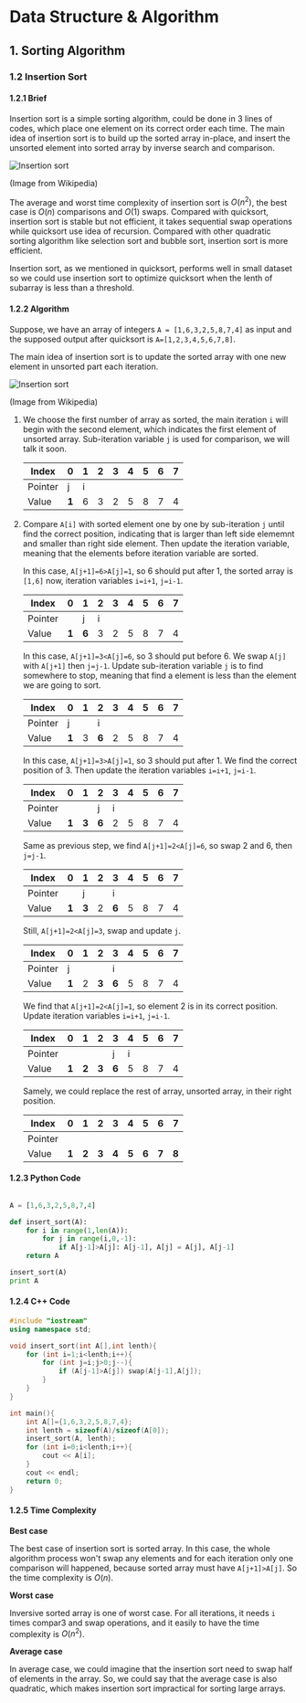 # Data Structure & Algorithm

## 1. Sorting Algorithm

### 1.2 Insertion Sort

#### 1.2.1 Brief

Insertion sort is a simple sorting algorithm, could be done in 3 lines of codes, which place one element on its correct order each time. The main idea of insertion sort is to build up the sorted array in-place, and insert the unsorted element into sorted array by inverse search and comparison.

![Insertion sort](https://upload.wikimedia.org/wikipedia/commons/2/25/Insertion_sort_animation.gif)

(Image from Wikipedia)

The average and worst time complexity of insertion sort is $O(n^2)$, the best case is $O(n)$ comparisons and $O(1)$ swaps. Compared with quicksort, insertion sort is stable but not efficient, it takes sequential swap operations while quicksort use idea of recursion. Compared with other quadratic sorting algorithm like selection sort and bubble sort, insertion sort is more efficient.

Insertion sort, as we mentioned in quicksort, performs well in small dataset so we could use insertion sort to optimize quicksort when the lenth of subarray is less than a threshold.

#### 1.2.2 Algorithm
Suppose, we have an array of integers `A = [1,6,3,2,5,8,7,4]` as input and the supposed output after quicksort is `A=[1,2,3,4,5,6,7,8]`.

The main idea of insertion sort is to update the sorted array with one new element in unsorted part each iteration.

![Insertion sort](https://upload.wikimedia.org/wikipedia/commons/4/42/Insertion_sort.gif)

(Image from Wikipedia)

1. We choose the first number of array as sorted, the main iteration `i` will begin with the second element, which indicates the first element of unsorted array. Sub-iteration variable `j` is used for comparison, we will talk it soon.

	Index  |  0  |  1  |  2  |  3  |  4  |  5  |  6  |  7  |
	-------|-----|-----|-----|-----|-----|-----|-----|-----|
	Pointer|  j  |  i  |     |     |     |     |     |     |
	Value  |**1**|  6  |  3  |  2  |  5  |  8  |  7  |  4  |

2. Compare `A[i]` with sorted element one by one by sub-iteration `j` until find the correct position, indicating that is larger than left side elememnt and smaller than right side element. Then update the iteration variable, meaning that the elements before iteration variable are sorted.

	In this case, `A[j+1]=6>A[j]=1`, so 6 should put after 1, the sorted array is `[1,6]` now, iteration variables `i=i+1`, `j=i-1`.

	Index  |  0  |  1  |  2  |  3  |  4  |  5  |  6  |  7  |
	-------|-----|-----|-----|-----|-----|-----|-----|-----|
	Pointer|     |  j  |  i  |     |     |     |     |     |
	Value  |**1**|**6**|  3  |  2  |  5  |  8  |  7  |  4  |

	In this case, `A[j+1]=3<A[j]=6`, so 3 should put before 6. We swap `A[j]` with `A[j+1]` then `j=j-1`. Update sub-iteration variable `j` is to find somewhere to stop, meaning that find a element is less than the element we are going to sort.

	Index  |  0  |  1  |  2  |  3  |  4  |  5  |  6  |  7  |
	-------|-----|-----|-----|-----|-----|-----|-----|-----|
	Pointer|  j  |     |  i  |     |     |     |     |     |
	Value  |**1**|  3  |**6**|  2  |  5  |  8  |  7  |  4  |

	In this case, `A[j+1]=3>A[j]=1`, so 3 should put after 1. We find the correct position of 3. Then update the iteration variables `i=i+1`, `j=i-1`.

	Index  |  0  |  1  |  2  |  3  |  4  |  5  |  6  |  7  |
	-------|-----|-----|-----|-----|-----|-----|-----|-----|
	Pointer|     |     |  j  |  i  |     |     |     |     |
	Value  |**1**|**3**|**6**|  2  |  5  |  8  |  7  |  4  |
	
	Same as previous step, we find `A[j+1]=2<A[j]=6`, so swap 2 and 6, then `j=j-1`.
	
	Index  |  0  |  1  |  2  |  3  |  4  |  5  |  6  |  7  |
	-------|-----|-----|-----|-----|-----|-----|-----|-----|
	Pointer|     |  j  |     |  i  |     |     |     |     |
	Value  |**1**|**3**|  2  |**6**|  5  |  8  |  7  |  4  |
	
	Still, `A[j+1]=2<A[j]=3`, swap and update `j`.
	
	Index  |  0  |  1  |  2  |  3  |  4  |  5  |  6  |  7  |
	-------|-----|-----|-----|-----|-----|-----|-----|-----|
	Pointer|  j  |     |     |  i  |     |     |     |     |
	Value  |**1**|  2  |**3**|**6**|  5  |  8  |  7  |  4  |

	We find that `A[j+1]=2<A[j]=1`, so element 2 is in its correct position. Update iteration variables `i=i+1`, `j=i-1`.
	
	Index  |  0  |  1  |  2  |  3  |  4  |  5  |  6  |  7  |
	-------|-----|-----|-----|-----|-----|-----|-----|-----|
	Pointer|     |     |     |  j  |  i  |     |     |     |
	Value  |**1**|**2**|**3**|**6**|  5  |  8  |  7  |  4  |
	
	Samely, we could replace the rest of array, unsorted array, in their right position.
	
	Index  |  0  |  1  |  2  |  3  |  4  |  5  |  6  |  7  |
	-------|-----|-----|-----|-----|-----|-----|-----|-----|
	Pointer|     |     |     |     |     |     |     |     |
	Value  |**1**|**2**|**3**|**4**|**5**|**6**|**7**|**8**|

#### 1.2.3 Python Code

~~~python

A = [1,6,3,2,5,8,7,4]

def insert_sort(A):
    for i in range(1,len(A)):
        for j in range(i,0,-1):
            if A[j-1]>A[j]: A[j-1], A[j] = A[j], A[j-1]
    return A

insert_sort(A)
print A

~~~

#### 1.2.4 C++ Code

~~~cpp
#include "iostream"
using namespace std;

void insert_sort(int A[],int lenth){
    for (int i=1;i<lenth;i++){
        for (int j=i;j>0;j--){
            if (A[j-1]>A[j]) swap(A[j-1],A[j]);
        }
    }
}

int main(){
    int A[]={1,6,3,2,5,8,7,4};
    int lenth = sizeof(A)/sizeof(A[0]);
    insert_sort(A, lenth);
    for (int i=0;i<lenth;i++){
        cout << A[i];
    }
    cout << endl;
    return 0;
}
~~~

#### 1.2.5 Time Complexity

**Best case**

The best case of insertion sort is sorted array. In this case, the whole algorithm process won't swap any elements and for each iteration only one comparison will happened, because sorted array must have `A[j+1]>A[j]`. So the time complexity is $O(n)$. 

**Worst case**

Inversive sorted array is one of worst case. For all iterations, it needs `i` times compar3 and swap operations, and it easily to have the time complexity is $O(n^2)$.

**Average case**

In average case, we could imagine that the insertion sort need to swap half of elements in the array. So, we could say that the average case is also quadratic, which makes insertion sort impractical for sorting large arrays. 